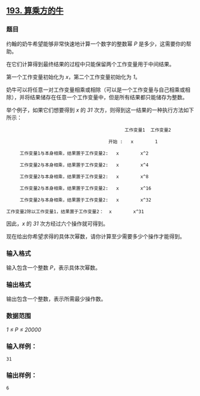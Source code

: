 ## [193. 算乘方的牛](https://www.acwing.com/problem/content/195/)

### 题目

约翰的奶牛希望能够非常快速地计算一个数字的整数幂 *P* 是多少，这需要你的帮助。

在它们计算得到最终结果的过程中只能保留两个工作变量用于中间结果。

第一个工作变量初始化为 *x*，第二个工作变量初始化为 *1*。

奶牛可以将任意一对工作变量相乘或相除（可以是一个工作变量与自己相乘或相除），并将结果储存在任意一个工作变量中，但是所有结果都只能储存为整数。

举个例子，如果它们想要得到 *x* 的 *31* 次方，则得到这一结果的一种执行方法如下所示：

```
                                            工作变量1  工作变量2

                                      开始 :   x        1

     工作变量1与本身相乘，结果置于工作变量2:   x        x^2

     工作变量2与本身相乘，结果置于工作变量2:   x        x^4

     工作变量2与本身相乘，结果置于工作变量2:   x        x^8

     工作变量2与本身相乘，结果置于工作变量2:   x        x^16

     工作变量2与本身相乘，结果置于工作变量2:   x        x^32

工作变量2除以工作变量1，结果置于工作变量2：  x        x^31
```

因此，*x* 的 *31* 次方经过六个操作就可得到。

现在给出你希望求得的具体次幂数，请你计算至少需要多少个操作才能得到。

### 输入格式

输入包含一个整数 *P*，表示具体次幂数。

### 输出格式

输出包含一个整数，表示所需最少操作数。

### 数据范围

*1 ≤ P ≤ 20000*

### 输入样例：

```
31
```

### 输出样例：

```
6
```

